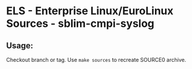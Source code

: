 # ELS - Enterprise Linux/EuroLinux Sources - sblim-cmpi-syslog
 
## Usage:
  Checkout branch or tag. Use `make sources` to recreate  SOURCE0 archive.
